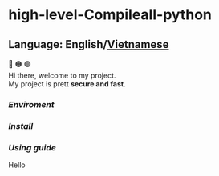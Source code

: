 # high-level-Compileall-python
## Language: <strong>English</strong>/[Vietnamese](https://github.com/juro1012cqq/high-level-Compileall-python/blob/main/vietnamese.md)

:red_circle: :orange_circle: :green_circle:
<br/>Hi there, welcome to my project.
<br/>My project is prett <strong>secure and fast</strong>.
<br/>
### <strong><i>Enviroment</i></strong>
### <strong><i>Install</i></strong>
### <strong><i>Using guide</i></strong>
<p color="red">Hello</p>
